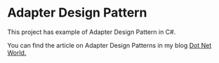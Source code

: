 # Adapter Design Pattern

<p>This project has example of Adapter Design Pattern in C#.</p>
<p>You can find the article on Adapter Design Patterns in my blog <a href='https://manish4dotnet.blogspot.com/2023/12/adapter-design-pattern-in-c.html'>Dot Net World.</a></p>
